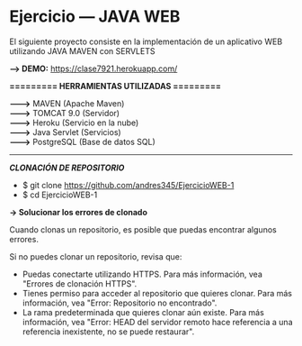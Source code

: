 # Ejercicio — JAVA WEB
El siguiente proyecto consiste en la implementación de un aplicativo WEB utilizando JAVA MAVEN con SERVLETS

**--> DEMO:** https://clase7921.herokuapp.com/  

**========= HERRAMIENTAS UTILIZADAS =========**

 **———>** MAVEN (Apache Maven)  
 **———>** TOMCAT 9.0 (Servidor)  
 **———>** Heroku (Servicio en la nube)  
 **———>** Java Servlet (Servicios)  
 **———>** PostgreSQL (Base de datos SQL)
 
 -------------------------------------------
 ***CLONACIÓN DE REPOSITORIO***  
 * $ git clone https://github.com/andres345/EjercicioWEB-1
 * $ cd EjercicioWEB-1
 
**-> Solucionar los errores de clonado**  

Cuando clonas un repositorio, es posible que puedas encontrar algunos errores.  

Si no puedes clonar un repositorio, revisa que:  

* Puedas conectarte utilizando HTTPS. Para más información, vea "Errores de clonación HTTPS".  
* Tienes permiso para acceder al repositorio que quieres clonar. Para más información, vea "Error: Repositorio no encontrado".  
* La rama predeterminada que quieres clonar aún existe. Para más información, vea "Error: HEAD del servidor remoto hace referencia a una referencia inexistente, no se puede restaurar".  
